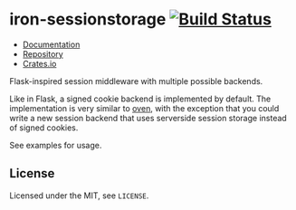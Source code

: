 # iron-sessionstorage [![Build Status](https://travis-ci.org/untitaker/iron-sessionstorage.svg?branch=master)](https://travis-ci.org/untitaker/iron-sessionstorage)

- [Documentation](https://docs.rs/iron-sessionstorage)
- [Repository](https://github.com/untitaker/iron-sessionstorage)
- [Crates.io](https://crates.io/crates/iron-sessionstorage)

Flask-inspired session middleware with multiple possible backends.

Like in Flask, a signed cookie backend is implemented by default. The
implementation is very similar to [oven](https://github.com/flosse/oven), with
the exception that you could write a new session backend that uses serverside
session storage instead of signed cookies.

See examples for usage.

## License

Licensed under the MIT, see `LICENSE`.
